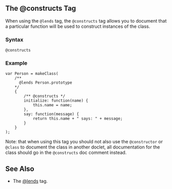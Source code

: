 ## The @constructs Tag ##

When using the `@lends` tag, the `@constructs` tag allows you to document that a particular function will be used to construct instances of the class.

### Syntax ###
```
@constructs
```

### Example ###

```
var Person = makeClass(
    /**
      @lends Person.prototype
    */
    {
        /** @constructs */
        initialize: function(name) {
            this.name = name;
        },
        say: function(message) {
            return this.name + " says: " + message;
        }
    }
);
```

Note: that when using this tag you should not also use the `@constructor` or `@class` to document the class in another doclet, all documentation for the class should go in the `@constructs` doc comment instead.

## See Also ##
  * The [@lends](TagLends.md) tag.